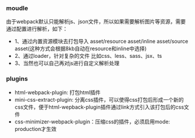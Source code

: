 ### moudle
  由于webpack默认只能解析js、json文件，所以如果需要解析图片等资源，需要通过配置进行解析，如下：
  + 1、通过内置资源模块去打包导入 asset/resource asset/inline asset/source asset(这种方式会根据8kb自动在resource和inline中选择)
  + 2、通过loader，针对复杂的文件 比如css、less、sass、jsx、ts
  + 3、当然也可以自己再对js进行自定义解析处理
### plugins
  + html-webpack-plugin: 打包html插件
  + mini-css-extract-plugin: 分离css插件，可以使得css打包后形成一个新的css文件，便于html-wepback-plugin插件通过link方式引入该打包后的css文件
  + css-minimizer-webpack-plugin：压缩css的插件，必须启用mode: production才生效

